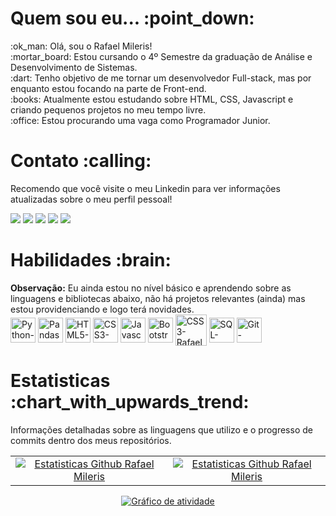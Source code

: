<!--Apresentação de perfil-->
<h1>Quem sou eu... :point_down:</h1>  
:ok_man: Olá, sou o Rafael Mileris! <br>
:mortar_board: Estou cursando o 4º Semestre da graduação de Análise e Desenvolvimento de Sistemas. <br>
:dart: Tenho objetivo de me tornar um desenvolvedor Full-stack, mas por enquanto estou focando na parte de Front-end. <br>
:books: Atualmente estou estudando sobre HTML, CSS, Javascript e criando pequenos projetos no meu tempo livre. <br>
:office: Estou procurando uma vaga como Programador Junior. <br>

<h1>Contato :calling:</h1>  
<p>Recomendo que você visite o meu Linkedin para ver informações atualizadas sobre o meu perfil pessoal!</p>  
<div style="display:inline-block">
<a href="https://www.linkedin.com/in/rafael-mileris-a808b7239" target="_blank"><img src="https://img.shields.io/badge/LinkedIn-0077B5?style=for-the-badge&logo=linkedin&logoColor=white"></a>
<a href="https://api.whatsapp.com/send?phone=5511994521196"><img src="https://img.shields.io/badge/WhatsApp-25D366?style=for-the-badge&logo=whatsapp&logoColor=white"></a>
<a href="mailto:rafaelmileris15@gmail.com" target="_blank"><img src="https://img.shields.io/badge/Gmail-D14836?style=for-the-badge&logo=gmail&logoColor=white"></a>
<a href="https://discord.com/channels/Rafael Mileris#2296" target="_blank"><img src="https://img.shields.io/badge/Discord-5865F2?style=for-the-badge&logo=discord&logoColor=white"></a>
<a href="https://github.com/Mileriss" target="_blank"><img src="https://img.shields.io/badge/GitHub-100000?style=for-the-badge&logo=github&logoColor=white"></a>
</div>

<!--Habilidades atuais-->
<h1>Habilidades :brain:</h1>  
<b>Observação:</b> Eu ainda estou no nível básico e aprendendo sobre as linguagens e bibliotecas abaixo, não há projetos relevantes (ainda) mas estou providenciando e logo terá novidades.
<div style="display:inline-block">
   <a href="https://www.w3schools.com/python/" target="_blank"><img align="center" alt="Python-RafaelMileris" height="40px" width="40px" src="https://www.svgrepo.com/show/354238/python.svg" title="Python"></a>
   <a href="https://www.w3schools.com/python/pandas/default.asp" target="_blank"><img align="center" alt="Pandas-RafaelMileris" height="40px" width="40px" src="https://www.svgrepo.com/show/229252/panda.svg" title="Biblioteca Python - Pandas"></a>
   <a href="https://www.w3schools.com/html/" target="_blank"><img align="center" alt="HTML5-RafaelMileris" height="40px" width="40px" src="https://www.svgrepo.com/show/349402/html5.svg" title="HTML5"></a>
   <a href="https://www.w3schools.com/css/" target="_blank"><img align="center" alt="CSS3-RafaelMileris" height="40px" width="40px" src="https://www.svgrepo.com/show/349330/css3.svg" title="CSS3"></a>
   <a href="https://www.w3schools.com/js/" target="_blank"><img align="center" alt="Javascript-RafaelMileris" height="40px" width="40px" src="https://www.svgrepo.com/show/349419/javascript.svg" title="Javascript"></a>
   <a href="https://www.w3schools.com/bootstrap5/index.php" target="_blank"><img align="center" alt="Bootstrap-RafaelMileris" height="40px" width="40px" src="https://www.svgrepo.com/show/353498/bootstrap.svg" title="Bootstrap"></a>
   <a href="https://learn.microsoft.com/pt-br/training/paths/create-use-analytics-reports-power-bi/" target="_blank"><img align="center" alt="CSS3-RafaelMileris" height="50px" width="50px" src="https://img.icons8.com/color/344/power-bi.png" title="Microsoft Power BI"></a>
   <a href="https://www.w3schools.com/sql/" target="_blank"><img align="center" alt="SQL-RafaelMileris" height="40px" width="40px" src="https://www.svgrepo.com/show/355133/mysql.svg" title="Banco de dados - SQL"></a>
   <a href="https://www.freecodecamp.org/news/learn-the-basics-of-git-in-under-10-minutes-da548267cc91/" target="_blank"><img align="center" alt="Git-RafaelMileris" height="40px" width="40px" src="https://www.svgrepo.com/show/303548/git-icon-logo.svg" title="GIT"></a>
</div>

<!--Estatisticas detalhadas-->
<h1>Estatisticas :chart_with_upwards_trend:</h1>   
<p>Informações detalhadas sobre as linguagens que utilizo e o progresso de commits dentro dos meus repositórios.</p>  
<div align="center">
<table align='center'>
<tbody align='center'>
<tr>
<td>
<a href="https://github.com/rafael-mileris?tab=repositories" target="_blank"><img src="https://streak-stats.demolab.com?user=rafael-mileris&theme=react&locale=pt-br&date_format=j%2Fn%5B%2FY%5D" alt="Estatisticas Github Rafael Mileris"></a>
</td>
<td>
<a href="https://github.com/rafael-mileris?tab=repositories" target="_blank"><img src="https://github-readme-stats-sigma-five.vercel.app/api/top-langs/?username=rafael-mileris&layout=compact&theme=react&locale=pt-br" alt="Estatisticas Github Rafael Mileris"></a>
</td>
</tr>
</tbody>
</table>
<a href="https://github.com/rafael-mileris?tab=repositories" target="_blank"><img src="https://github-readme-activity-graph.cyclic.app/graph?username=rafael-mileris&theme=react-dark" alt="Gráfico de atividade"></a>
</div>
